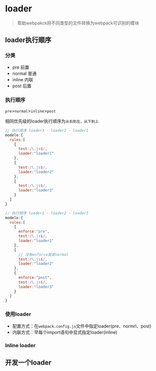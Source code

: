 # loader

> 帮助webpakck将不同类型的文件转换为webpack可识别的模块

## loader执行顺序

### 分类

- pre 前置
- normal 普通
- inline 内联
- post 后置

### 执行顺序

`pre`>`normal`>`inline`>`post`

相同优先级的loader执行顺序为`从右到左，从下到上`

```js
// 执行顺序 loader3 - loader2 - loader1
modele:{
  rules:[
    {
      test:/\.js$/,
      loader:"loader1"
    },
    {
      test:/\.js$/,
      loader:"loader2"
    },
    {
      test:/\.js$/,
      loader:"loader3"
    }
  ]
}
```

```js
// 执行顺序 loader1 - loader2 - loader3
modele:{
  rules:[
    {
      enforce:"pre",
      test:/\.js$/,
      loader:"loader1"
    },
    {
      // 没有enforce就是normal
      test:/\.js$/,
      loader:"loader2"
    },
    {
      enforce:"post",
      test:/\.js$/,
      loader:"loader3"
    }
  ]
}
```

### 使用loader

- 配置方式：在`webpack.config.js`文件中指定loader(pre、normrl、post)
- 内联方式：早每个import语句中显式指定loader(inline)

### lnline loader

## 开发一个loader

